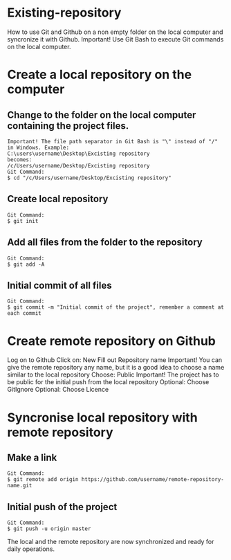 # Existing-repository
How to use Git and Github on a non empty folder on the local computer and syncronize it with Github.
Important! Use Git Bash to execute Git commands on the local computer.
# Create a local repository on the computer
## Change to the folder on the local computer containing the project files.
```
Important! The file path separator in Git Bash is "\" instead of "/" in Windows. Example:
C:\users\username\Desktop\Excisting repository
becomes:
/c/Users/username/Desktop/Excisting repository
Git Command:
$ cd "/c/Users/username/Desktop/Excisting repository"
```
## Create local repository
```
Git Command:
$ git init
```
## Add all files from the folder to the repository
```
Git Command:
$ git add -A
```
## Initial commit of all files 
```
Git Command:
$ git commit -m "Initial commit of the project", remember a comment at each commit
```
# Create remote repository on Github
Log on to Github
Click on: New
Fill out Repository name
Important! You can give the remote repository any name, but it is a good idea to choose a name similar to the local repository
Choose: Public
Important! The project has to be public for the initial push from the local repository
Optional: Choose GitIgnore
Optional: Choose Licence
# Syncronise local repository with remote repository
## Make a link
```
Git Command:
$ git remote add origin https://github.com/username/remote-repository-name.git
```
## Initial push of the project
```
Git Command:
$ git push -u origin master
```
The local and the remote repository are now synchronized and ready for daily operations.

